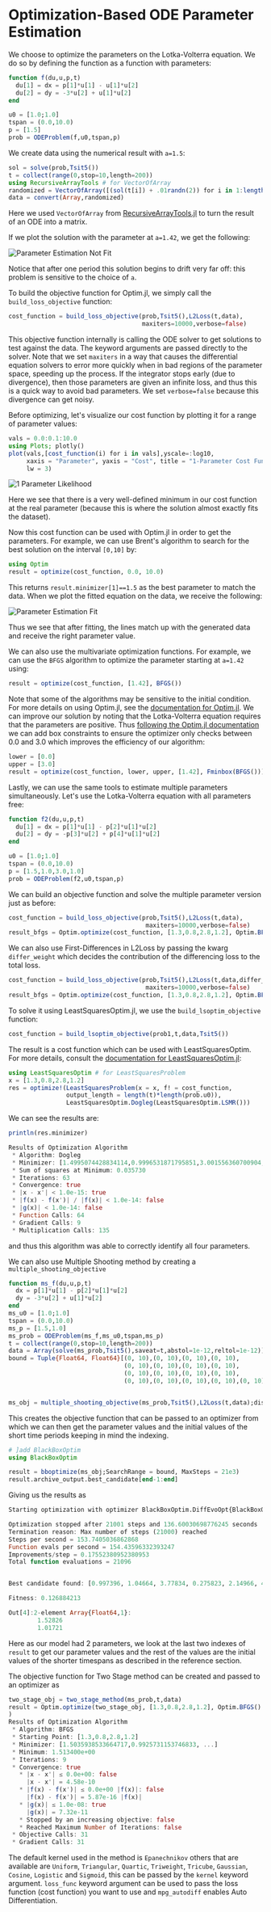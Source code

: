 # Optimization-Based ODE Parameter Estimation

We choose to optimize the parameters on the Lotka-Volterra equation. We do so
by defining the function as a function with parameters:

```julia
function f(du,u,p,t)
  du[1] = dx = p[1]*u[1] - u[1]*u[2]
  du[2] = dy = -3*u[2] + u[1]*u[2]
end

u0 = [1.0;1.0]
tspan = (0.0,10.0)
p = [1.5]
prob = ODEProblem(f,u0,tspan,p)
```

We create data using the numerical result with `a=1.5`:

```julia
sol = solve(prob,Tsit5())
t = collect(range(0,stop=10,length=200))
using RecursiveArrayTools # for VectorOfArray
randomized = VectorOfArray([(sol(t[i]) + .01randn(2)) for i in 1:length(t)])
data = convert(Array,randomized)
```

Here we used `VectorOfArray` from [RecursiveArrayTools.jl](https://github.com/ChrisRackauckas/RecursiveArrayTools.jl)
to turn the result of an ODE into a matrix.

If we plot the solution with the parameter at `a=1.42`, we get the following:

![Parameter Estimation Not Fit](../assets/paramest_notfit.png)

Notice that after one period this solution begins to drift very far off: this
problem is sensitive to the choice of `a`.

To build the objective function for Optim.jl, we simply call the `build_loss_objective`
function:

```julia
cost_function = build_loss_objective(prob,Tsit5(),L2Loss(t,data),
                                     maxiters=10000,verbose=false)
```

This objective function internally is calling the ODE solver to get solutions
to test against the data. The keyword arguments are passed directly to the solver.
Note that we set `maxiters` in a way that causes the differential equation solvers to
error more quickly when in bad regions of the parameter space, speeding up the
process. If the integrator stops early (due to divergence), then those parameters
are given an infinite loss, and thus this is a quick way to avoid bad parameters.
We set `verbose=false` because this divergence can get noisy.

Before optimizing, let's visualize our cost function by plotting it for a range
of parameter values:

```julia
vals = 0.0:0.1:10.0
using Plots; plotly()
plot(vals,[cost_function(i) for i in vals],yscale=:log10,
     xaxis = "Parameter", yaxis = "Cost", title = "1-Parameter Cost Function",
     lw = 3)
```

![1 Parameter Likelihood](../assets/1paramcost.png)

Here we see that there is a very well-defined minimum in our cost function at
the real parameter (because this is where the solution almost exactly fits the
dataset).

Now this cost function can be used with Optim.jl in order to get the parameters.
For example, we can use Brent's algorithm to search for the best solution on
the interval `[0,10]` by:

```julia
using Optim
result = optimize(cost_function, 0.0, 10.0)
```

This returns `result.minimizer[1]==1.5` as the best parameter to match the data.
When we plot the fitted equation on the data, we receive the following:

![Parameter Estimation Fit](../assets/paramest_fit.png)

Thus we see that after fitting, the lines match up with the generated data and
receive the right parameter value.

We can also use the multivariate optimization functions. For example, we can use
the `BFGS` algorithm to optimize the parameter starting at `a=1.42` using:

```julia
result = optimize(cost_function, [1.42], BFGS())
```

Note that some of the algorithms may be sensitive to the initial condition. For more
details on using Optim.jl, see the [documentation for Optim.jl](https://julianlsolvers.github.io/Optim.jl/stable/).
We can improve our solution by noting that the Lotka-Volterra equation requires that
the parameters are positive. Thus [following the Optim.jl documentation](https://julianlsolvers.github.io/Optim.jl/stable/#user/minimization/#box-constrained-optimization)
we can add box constraints to ensure the optimizer only checks between 0.0 and 3.0
which improves the efficiency of our algorithm:

```julia
lower = [0.0]
upper = [3.0]
result = optimize(cost_function, lower, upper, [1.42], Fminbox(BFGS()))
```

Lastly, we can use the same tools to estimate multiple parameters simultaneously.
Let's use the Lotka-Volterra equation with all parameters free:

```julia
function f2(du,u,p,t)
  du[1] = dx = p[1]*u[1] - p[2]*u[1]*u[2]
  du[2] = dy = -p[3]*u[2] + p[4]*u[1]*u[2]
end

u0 = [1.0;1.0]
tspan = (0.0,10.0)
p = [1.5,1.0,3.0,1.0]
prob = ODEProblem(f2,u0,tspan,p)
```

We can build an objective function and solve the multiple parameter version just as before:

```julia
cost_function = build_loss_objective(prob,Tsit5(),L2Loss(t,data),
                                      maxiters=10000,verbose=false)
result_bfgs = Optim.optimize(cost_function, [1.3,0.8,2.8,1.2], Optim.BFGS())
```
We can also use First-Differences in L2Loss by passing the kwarg `differ_weight` which decides the contribution of the
differencing loss to the total loss.

```julia
cost_function = build_loss_objective(prob,Tsit5(),L2Loss(t,data,differ_weight=0.3,data_weight=0.7),
                                      maxiters=10000,verbose=false)
result_bfgs = Optim.optimize(cost_function, [1.3,0.8,2.8,1.2], Optim.BFGS())
```

To solve it using LeastSquaresOptim.jl, we use the `build_lsoptim_objective` function:

```julia
cost_function = build_lsoptim_objective(prob1,t,data,Tsit5())
```

The result is a cost function which can be used with LeastSquaresOptim. For more
details, consult the [documentation for LeastSquaresOptim.jl](https://github.com/matthieugomez/LeastSquaresOptim.jl):

```julia
using LeastSquaresOptim # for LeastSquaresProblem
x = [1.3,0.8,2.8,1.2]
res = optimize!(LeastSquaresProblem(x = x, f! = cost_function,
                output_length = length(t)*length(prob.u0)),
                LeastSquaresOptim.Dogleg(LeastSquaresOptim.LSMR()))
```

We can see the results are:

```julia
println(res.minimizer)

Results of Optimization Algorithm
 * Algorithm: Dogleg
 * Minimizer: [1.4995074428834114,0.9996531871795851,3.001556360700904,1.0006272074128821]
 * Sum of squares at Minimum: 0.035730
 * Iterations: 63
 * Convergence: true
 * |x - x'| < 1.0e-15: true
 * |f(x) - f(x')| / |f(x)| < 1.0e-14: false
 * |g(x)| < 1.0e-14: false
 * Function Calls: 64
 * Gradient Calls: 9
 * Multiplication Calls: 135
```

and thus this algorithm was able to correctly identify all four parameters.

We can also use Multiple Shooting method by creating a `multiple_shooting_objective`

```julia
function ms_f(du,u,p,t)
  dx = p[1]*u[1] - p[2]*u[1]*u[2]
  dy = -3*u[2] + u[1]*u[2]
end
ms_u0 = [1.0;1.0]
tspan = (0.0,10.0)
ms_p = [1.5,1.0]
ms_prob = ODEProblem(ms_f,ms_u0,tspan,ms_p)
t = collect(range(0,stop=10,length=200))
data = Array(solve(ms_prob,Tsit5(),saveat=t,abstol=1e-12,reltol=1e-12))
bound = Tuple{Float64, Float64}[(0, 10),(0, 10),(0, 10),(0, 10),
                                (0, 10),(0, 10),(0, 10),(0, 10),
                                (0, 10),(0, 10),(0, 10),(0, 10),
                                (0, 10),(0, 10),(0, 10),(0, 10),(0, 10),(0, 10)]


ms_obj = multiple_shooting_objective(ms_prob,Tsit5(),L2Loss(t,data);discontinuity_weight=1.0,abstol=1e-12,reltol=1e-12)
```

This creates the objective function that can be passed to an optimizer from which we can then get the parameter values
and the initial values of the short time periods keeping in mind the indexing.

```julia
# ]add BlackBoxOptim
using BlackBoxOptim

result = bboptimize(ms_obj;SearchRange = bound, MaxSteps = 21e3)
result.archive_output.best_candidate[end-1:end]
```
Giving us the results as
```julia
Starting optimization with optimizer BlackBoxOptim.DiffEvoOpt{BlackBoxOptim.FitPopulation{Float64},BlackBoxOptim.RadiusLimitedSelector,BlackBoxOptim.AdaptiveDiffEvoRandBin{3},BlackBoxOptim.RandomBound{BlackBoxOptim.RangePerDimSearchSpace}}

Optimization stopped after 21001 steps and 136.60030698776245 seconds
Termination reason: Max number of steps (21000) reached
Steps per second = 153.7405036862868
Function evals per second = 154.43596332393247
Improvements/step = 0.17552380952380953
Total function evaluations = 21096


Best candidate found: [0.997396, 1.04664, 3.77834, 0.275823, 2.14966, 4.33106, 1.43777, 0.468442, 6.22221, 0.673358, 0.970036, 2.05182, 2.4216, 0.274394, 5.64131, 3.38132, 1.52826, 1.01721]

Fitness: 0.126884213

Out[4]:2-element Array{Float64,1}:
        1.52826
        1.01721
```
Here as our model had 2 parameters, we look at the last two indexes of `result` to get our parameter values and
the rest of the values are the initial values of the shorter timespans as described in the reference section.

The objective function for Two Stage method can be created and passed to an optimizer as

```julia
two_stage_obj = two_stage_method(ms_prob,t,data)
result = Optim.optimize(two_stage_obj, [1.3,0.8,2.8,1.2], Optim.BFGS()
)
Results of Optimization Algorithm
 * Algorithm: BFGS
 * Starting Point: [1.3,0.8,2.8,1.2]
 * Minimizer: [1.5035938533664717,0.9925731153746833, ...]
 * Minimum: 1.513400e+00
 * Iterations: 9
 * Convergence: true
   * |x - x'| ≤ 0.0e+00: false
     |x - x'| = 4.58e-10
   * |f(x) - f(x')| ≤ 0.0e+00 |f(x)|: false
     |f(x) - f(x')| = 5.87e-16 |f(x)|
   * |g(x)| ≤ 1.0e-08: true
     |g(x)| = 7.32e-11
   * Stopped by an increasing objective: false
   * Reached Maximum Number of Iterations: false
 * Objective Calls: 31
 * Gradient Calls: 31
```
The default kernel used in the method is `Epanechnikov` others that are available are `Uniform`,  `Triangular`,
`Quartic`, `Triweight`, `Tricube`, `Gaussian`, `Cosine`, `Logistic` and `Sigmoid`, this can be passed by the
`kernel` keyword argument. `loss_func` keyword argument can be used to pass the loss function (cost function) you want
 to use and `mpg_autodiff` enables Auto Differentiation.
